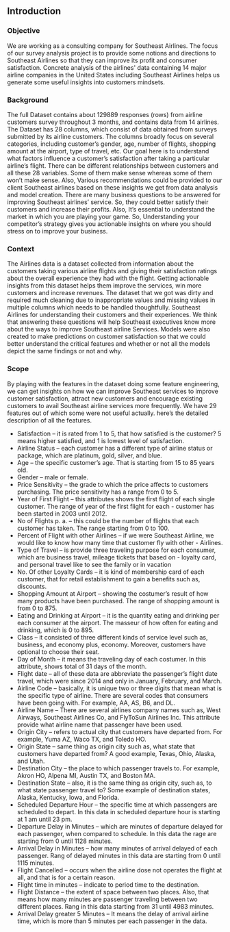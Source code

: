 ## Introduction
### Objective

We are working as a consulting company for Southeast Airlines. The focus of our survey analysis project is to provide some notions and directions to Southeast Airlines so that they can improve its profit and consumer satisfaction. Concrete analysis of the airlines' data containing 14 major airline companies in the United States including Southeast Airlines helps us generate some useful insights into customers mindsets.

### Background

The full Dataset contains about 129889 responses (rows) from airline customers survey throughout 3 months, and contains data from 14 airlines. The Dataset has 28 columns, which consist of data obtained from surveys submitted by its airline customers. The columns broadly focus on several categories, including customer’s gender, age, number of flights, shopping amount at the airport, type of travel, etc.
Our goal here is to understand what factors influence a customer’s satisfaction after taking a particular airline’s flight. There can be different relationships between customers and all these 28 variables. Some of them make sense whereas some of them won’t make sense. Also, Various recommendations could be provided to our client Southeast airlines based on these insights we get from data analysis and model creation.
There are many business questions to be answered for improving Southeast airlines’ service. So, they could better satisfy their customers and increase their profits. Also, It’s essential to understand the market in which you are playing your game. So, Understanding your competitor’s strategy gives you actionable insights on where you should stress on to improve your business.  

### Context

The Airlines data is a dataset collected from information about the customers taking various airline flights and giving their satisfaction ratings about the overall experience they had with the flight. Getting actionable insights from this dataset helps them improve the services, win more customers and increase revenues. The dataset that we got was dirty and required much cleaning due to inappropriate values and missing values in multiple columns which needs to be handled thoughtfully.
Southeast Airlines for understanding their customers and their experiences. We think that answering these questions will help Southeast executives know more about the ways to improve Southeast airline Services.
Models were also created to make predictions on customer satisfaction so that we could better understand the critical features and whether or not all the models depict the same findings or not and why.

### Scope

By playing with the features in the dataset doing some feature engineering, we can get insights on how we can improve Southeast services to improve customer satisfaction, attract new customers and encourage existing customers to avail Southeast airline services more frequently.
We have 29 features out of which some were not useful actually. here’s the detailed description of all the features.

- Satisfaction – it is rated from 1 to 5, that how satisfied is the customer? 
5 means higher satisfied, and 1 is lowest level of satisfaction.
- Airline Status – each customer has a different type of airline status or package, which are platinum, gold, silver, and blue. 
- Age – the specific customer’s age. That is starting from 15 to 85 years old.
- Gender – male or female.
- Price Sensitivity – the grade to which the price affects to customers purchasing. The price sensitivity has a range from 0 to 5.
- Year of First Flight – this attributes shows the first flight of each single customer. The range of year of the first flight for each - customer has been started in 2003 until 2012.
- No of Flights p. a. – this could be the number of flights that each customer has taken. The range starting from 0 to 100.
- Percent of Flight with other Airlines – if we were Southeast Airline, we would like to know how many time that customer fly with other - Airlines. 
- Type of Travel – is provide three traveling purpose for each consumer, which are business travel, mileage tickets that based on - loyalty card, and personal travel like to see the family or in vacation  
- No. Of other Loyalty Cards – it is kind of membership card of each customer, that for retail establishment to gain a benefits such as, discounts.  
- Shopping Amount at Airport – showing the costumer’s result of how many products have been purchased. The range of shopping amount is from 0 to 875.
- Eating and Drinking at Airport – it is the quantity eating and drinking per each consumer at the airport. The masseur of how often for eating and drinking, which is 0 to 895.    
- Class – it consisted of three different kinds of service level such as, business, and economy plus, economy. Moreover, customers have optional to choose their seat.
- Day of Month – it means the traveling day of each costumer. In this attribute, shows total of 31 days of the month.
- Flight date – all of these data are abbreviate the passenger’s flight date travel, which were since 2014 and only in January, February, and March.  
- Airline Code – basically, it is unique two or three digits that mean what is the specific type of airline. There are several codes that consumers have been going with. For example, AA, AS, B6, and DL.
- Airline Name – There are several airlines company names such as, West Airways, Southeast Airlines Co, and FlyToSun Airlines Inc. This attribute provide what airline name that passenger have been used.
- Origin City – refers to actual city that customers have departed from. For example, Yuma AZ, Waco TX, and Toledo HO.
- Origin State – same thing as origin city such as, what state that customers have departed from? A good example, Texas, Ohio, Alaska, and Utah.
- Destination City – the place to which passenger travels to. For example, Akron HO, Alpena MI, Austin TX, and Boston MA.
- Destination State – also, it is the same thing as origin city, such as, to what state passenger travel to? Some example of destination states, Alaska, Kentucky, Iowa, and Florida.
- Scheduled Departure Hour – the specific time at which passengers are scheduled to depart. In this data in scheduled departure hour is starting at 1 am until 23 pm.
- Departure Delay in Minutes – which are minutes of departure delayed for each passenger, when compared to schedule. In this data the rage are starting from 0 until 1128 minutes. 
- Arrival Delay in Minutes – how many minutes of arrival delayed of each passenger. Rang of delayed minutes in this data are starting from 0 until 1115 minutes. 
- Flight Cancelled – occurs when the airline dose not operates the flight at all, and that is for a certain reason.
- Flight time in minutes – indicate to period time to the destination.
- Flight Distance – the extent of space between two places. Also, that means how many minutes are passenger traveling between two different places. Rang in this data starting from 31 until 4983 minutes.
- Arrival Delay greater 5 Minutes – It means the delay of arrival airline time, which is more than 5 minutes per each passenger in the data.
